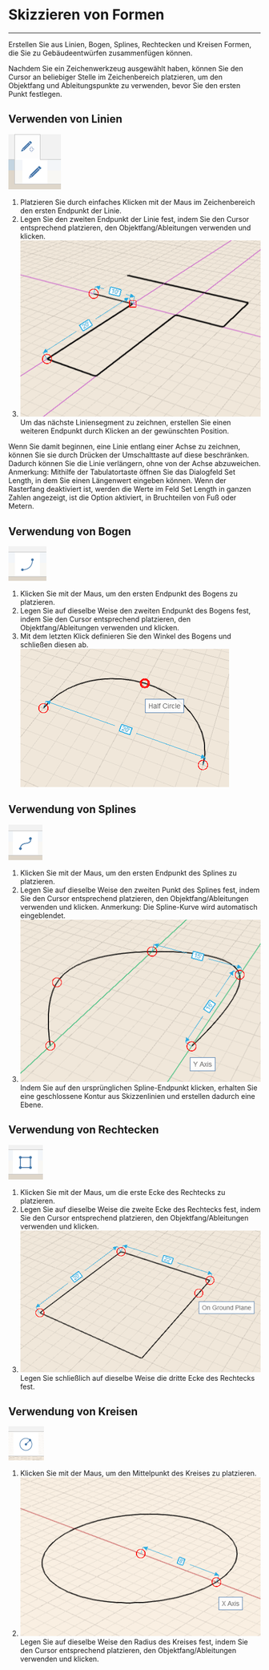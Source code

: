 

# Skizzieren von Formen

---

Erstellen Sie aus Linien, Bogen, Splines, Rechtecken und Kreisen Formen, die Sie zu Gebäudeentwürfen zusammenfügen können.

Nachdem Sie ein Zeichenwerkzeug ausgewählt haben, können Sie den Cursor an beliebiger Stelle im Zeichenbereich platzieren, um den Objektfang und Ableitungspunkte zu verwenden, bevor Sie den ersten Punkt festlegen.

## Verwenden von Linien

![](Images/GUID-27983F96-48B2-4FD2-8667-EDC3435AAA66-low.png)

1. Platzieren Sie durch einfaches Klicken mit der Maus im Zeichenbereich den ersten Endpunkt der Linie.
2. Legen Sie den zweiten Endpunkt der Linie fest, indem Sie den Cursor entsprechend platzieren, den Objektfang/Ableitungen verwenden und klicken.
3. ![](Images/GUID-AB3A710E-3BF8-4163-AF46-2B02ED9A3277-low.png)Um das nächste Liniensegment zu zeichnen, erstellen Sie einen weiteren Endpunkt durch Klicken an der gewünschten Position.

Wenn Sie damit beginnen, eine Linie entlang einer Achse zu zeichnen, können Sie sie durch Drücken der Umschalttaste auf diese beschränken. Dadurch können Sie die Linie verlängern, ohne von der Achse abzuweichen. Anmerkung: Mithilfe der Tabulatortaste öffnen Sie das Dialogfeld Set Length, in dem Sie einen Längenwert eingeben können. Wenn der Rasterfang deaktiviert ist, werden die Werte im Feld Set Length in ganzen Zahlen angezeigt, ist die Option aktiviert, in Bruchteilen von Fuß oder Metern.

## Verwendung von Bogen

![](Images/GUID-9DB80E7B-E0BE-4EC1-B035-F01592BCE7F0-low.png)

1. Klicken Sie mit der Maus, um den ersten Endpunkt des Bogens zu platzieren.
2. Legen Sie auf dieselbe Weise den zweiten Endpunkt des Bogens fest, indem Sie den Cursor entsprechend platzieren, den Objektfang/Ableitungen verwenden und klicken.
3. Mit dem letzten Klick definieren Sie den Winkel des Bogens und schließen diesen ab. ![](Images/GUID-1F062C15-3811-4D9A-A15C-E464EF756989-low.png)
## Verwendung von Splines

![](Images/GUID-70BC13C6-FED4-4BC2-BBFB-B4D0AE66A7FC-low.png)

1. Klicken Sie mit der Maus, um den ersten Endpunkt des Splines zu platzieren.
2. Legen Sie auf dieselbe Weise den zweiten Punkt des Splines fest, indem Sie den Cursor entsprechend platzieren, den Objektfang/Ableitungen verwenden und klicken. Anmerkung: Die Spline-Kurve wird automatisch eingeblendet.
3. ![](Images/GUID-7F769709-6434-40BF-BB18-2C7C73E343C6-low.png)Indem Sie auf den ursprünglichen Spline-Endpunkt klicken, erhalten Sie eine geschlossene Kontur aus Skizzenlinien und erstellen dadurch eine Ebene.
## Verwendung von Rechtecken

![](Images/GUID-8C3D33D8-5D89-4D52-9425-323604428765-low.png)

1. Klicken Sie mit der Maus, um die erste Ecke des Rechtecks zu platzieren.
2. Legen Sie auf dieselbe Weise die zweite Ecke des Rechtecks fest, indem Sie den Cursor entsprechend platzieren, den Objektfang/Ableitungen verwenden und klicken.
3. ![](Images/GUID-8D08B9BE-B846-4FBA-9CEC-9A8E653548C0-low.png)Legen Sie schließlich auf dieselbe Weise die dritte Ecke des Rechtecks fest.
## Verwendung von Kreisen

![](Images/GUID-1193F05F-06CC-4415-A8E8-809D5824D25D-low.png)

1. Klicken Sie mit der Maus, um den Mittelpunkt des Kreises zu platzieren.
2. ![](Images/GUID-E665F344-1E0F-41B0-8195-EC68951CAC69-low.png)Legen Sie auf dieselbe Weise den Radius des Kreises fest, indem Sie den Cursor entsprechend platzieren, den Objektfang/Ableitungen verwenden und klicken.

